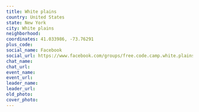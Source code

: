```yaml
---
title: White plains
country: United States
state: New York
city: White plains
neighborhood: 
coordinates: 41.033986, -73.76291
plus_code:
social_name: Facebook
social_url: https://www.facebook.com/groups/free.code.camp.white.plains
chat_name:
chat_url:
event_name:
event_url:
leader_name:
leader_url:
old_photo: 
cover_photo:
---
```

